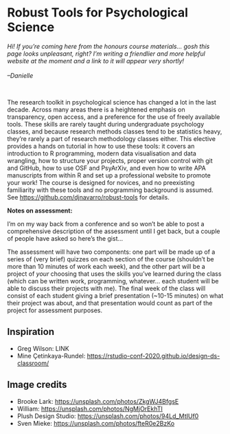 
<!-- README.md is generated from README.Rmd. Please edit that file -->

<!-- badges: start -->

<!-- badges: end -->

# Robust Tools for Psychological Science

*Hi\! If you’re coming here from the honours course materials… gosh this
page looks unpleasant, right? I’m writing a friendlier and more helpful
website at the moment and a link to it will appear very shortly\!
<br><br> –Danielle*

<br>

The research toolkit in psychological science has changed a lot in the
last decade. Across many areas there is a heightened emphasis on
transparency, open access, and a preference for the use of freely
available tools. These skills are rarely taught during undergraduate
psychology classes, and because research methods classes tend to be
statistics heavy, they’re rarely a part of research methodology classes
either. This elective provides a hands on tutorial in how to use these
tools: it covers an introduction to R programming, modern data
visualisation and data wrangling, how to structure your projects, proper
version control with git and GitHub, how to use OSF and PsyArXiv, and
even how to write APA manuscripts from within R and set up a
professional website to promote your work\! The course is designed for
novices, and no preexisting familiarity with these tools and no
programming background is assumed. See
<https://github.com/djnavarro/robust-tools> for details.

**Notes on assessment:**

I’m on my way back from a conference and so won’t be able to post a
comprehensive description of the assessment until I get back, but a
couple of people have asked so here’s the gist…

The assessment will have two components: one part will be made up of a
series of (very brief) quizzes on each section of the course (shouldn’t
be more than 10 minutes of work each week), and the other part will be a
project of *your* choosing that uses the skills you’ve learned during
the class (which can be written work, programming, whatever… each
student will be able to discuss their projects with me). The final week
of the class will consist of each student giving a brief presentation
(~10-15 minutes) on what their project was about, and that presentation
would count as part of the project for assessment purposes.

## Inspiration

  - Greg Wilson: LINK
  - Mine Çetinkaya-Rundel:
    <https://rstudio-conf-2020.github.io/design-ds-classroom/>

## Image credits

  - Brooke Lark: <https://unsplash.com/photos/ZkgWJ4BfgsE>
  - William: <https://unsplash.com/photos/NgMjOrEkhTI>
  - Plush Design Studio: <https://unsplash.com/photos/94Ld_MtIUf0>
  - Sven Mieke: <https://unsplash.com/photos/fteR0e2BzKo>

